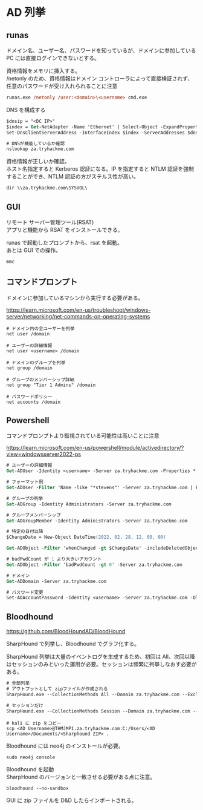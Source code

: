 # AD 列挙

## runas

ドメイン名、ユーザー名、パスワードを知っているが、ドメインに参加している PC には直接ログインできないとする。

資格情報をメモリに挿入する。  
/netonly のため、資格情報はドメイン コントローラによって直接検証されず、任意のパスワードが受け入れられることに注意

```ps
runas.exe /netonly /user:<domain>\<username> cmd.exe
```

DNS を構成する

```ps
$dnsip = "<DC IP>"
$index = Get-NetAdapter -Name 'Ethernet' | Select-Object -ExpandProperty 'ifIndex'
Set-DnsClientServerAddress -InterfaceIndex $index -ServerAddresses $dnsip

# DNSが機能しているか確認
nslookup za.tryhackme.com
```

資格情報が正しいか確認。  
ホスト名指定すると Kerberos 認証になる。IP を指定すると NTLM 認証を強制することができ、NTLM 認証の方がステルス性が高い。

```ps
dir \\za.tryhackme.com\SYSVOL\
```

## GUI

リモート サーバー管理ツール(RSAT)  
アプリと機能から RSAT をインストールできる。

runas で起動したプロンプトから、rsat を起動。  
あとは GUI での操作。

```ps
mmc
```

## コマンドプロンプト

ドメインに参加しているマシンから実行する必要がある。

https://learn.microsoft.com/en-us/troubleshoot/windows-server/networking/net-commands-on-operating-systems

```shell
# ドメイン内の全ユーザーを列挙
net user /domain

# ユーザーの詳細情報
net user <username> /domain

# ドメインのグループを列挙
net group /domain

# グループのメンバーシップ詳細
net group "Tier 1 Admins" /domain

# パスワードポリシー
net accounts /domain
```

## Powershell

コマンドプロンプトより監視されている可能性は高いことに注意

https://learn.microsoft.com/en-us/powershell/module/activedirectory/?view=windowsserver2022-ps

```ps
# ユーザーの詳細情報
Get-ADUser -Identity <username> -Server za.tryhackme.com -Properties *

# フォーマット例
Get-ADUser -Filter 'Name -like "*stevens"' -Server za.tryhackme.com | Format-Table Name,SamAccountName -A

# グループの列挙
Get-ADGroup -Identity Administrators -Server za.tryhackme.com

# グループメンバーシップ
Get-ADGroupMember -Identity Administrators -Server za.tryhackme.com

# 特定の日付以降
$ChangeDate = New-Object DateTime(2022, 02, 28, 12, 00, 00)

Get-ADObject -Filter 'whenChanged -gt $ChangeDate' -includeDeletedObjects -Server za.tryhackme.com

# badPwdCount が 1 より大きいアカウント
Get-ADObject -Filter 'badPwdCount -gt 0' -Server za.tryhackme.com

# ドメイン
Get-ADDomain -Server za.tryhackme.com

# パスワード変更
Set-ADAccountPassword -Identity <username> -Server za.tryhackme.com -OldPassword (ConvertTo-SecureString -AsPlaintext "old" -force) -NewPassword (ConvertTo-SecureString -AsPlainText "new" -Force)
```

## Bloodhound

https://github.com/BloodHoundAD/BloodHound

SharpHound で列挙し、Bloodhound でグラフ化する。

SharpHound 列挙は大量のイベントログを生成するため、初回は All、次回以降はセッションのみといった運用が必要。セッションは頻繁に列挙しなおす必要がある。

```ps
# 全部列挙
# アウトプットとして zipファイルが作成される
SharpHound.exe --CollectionMethods All --Domain za.tryhackme.com --ExcludeDCs

# セッションだけ
SharpHound.exe --CollectionMethods Session --Domain za.tryhackme.com --ExcludeDCs
```

```shell
# kali に zip をコピー
scp <AD Username>@THMJMP1.za.tryhackme.com:C:/Users/<AD Username>/Documents/<Sharphound ZIP> .
```

Bloodhound には neo4j のインストールが必要。

```shell
sudo neo4j console
```

Bloodhound を起動  
SharpHound のバージョンと一致させる必要がある点に注意。

```shell
bloodhound --no-sandbox
```

GUI に zip ファイルを D&D したらインポートされる。
